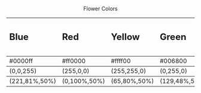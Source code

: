 <center>
 <p>Flower Colors</p>
</center>

<body>

  <table>
 

 <tr>
          
<td><p style="background-color:rgb(0,0,255);"><h2>Blue<h2></td>
<td><p style="background-color:rgb(255,0,0);"><h2>Red<h2></td>
            <td><p style="background-color:rgb(255,255,0);"><h2>Yellow<h2></td>
           <td><p style="background-color:rgb(0,255,0);"><h2>Green<h2></td>
    </tr>

<tbody>
        <td>#0000ff</td>
        <td>#ff0000</td>
        <td>#ffff00</td>
        <td>#006800</td>
    </tr>
<tbody>
        <td>(0,0,255)</td>
        <td>(255,0,0)</td>
        <td>(255,255,0)</td>
        <td>(0,255,0)</td>
    </tr>
<tbody>
        <td>(221,81%,50%)</td>
        <td>(0,100%,50%)</td>
        <td>(65,80%,50%)</td>
        <td>(129,48%,50%)</td>
    </tr>
    </table>
</body> 
</html>
